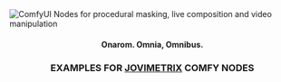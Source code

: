 <picture>
  <source media="(prefers-color-scheme: dark)" srcset="res/logo-jovimetrix.png">
  <source media="(prefers-color-scheme: light)" srcset="res/logo-jovimetrix-light.png">
  <img alt="ComfyUI Nodes for procedural masking, live composition and video manipulation">
</picture>
<h4 align="center">Onarom. Omnia, Omnibus.</h4>
<h3><p align="center">EXAMPLES FOR <a href="https://github.com/amorano/Jovimetrix">JOVIMETRIX</a> COMFY NODES</p></h3>
